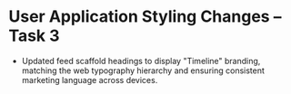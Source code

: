 # User Application Styling Changes – Task 3

- Updated feed scaffold headings to display "Timeline" branding, matching the web typography hierarchy and ensuring consistent marketing language across devices.

